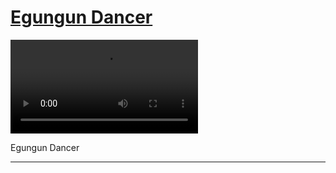 # [Egungun Dancer](http://artstories.artsmia.org/#/stories/367)

<video src='http://cdn.dx.artsmia.org/videos/engungun.mp4'></video>

Egungun Dancer

---
